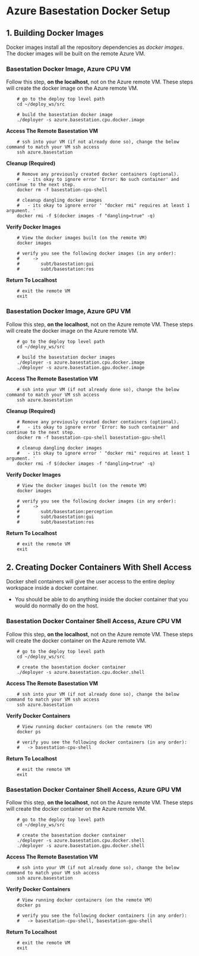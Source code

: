 # Azure Basestation Docker Setup

## 1. Building Docker Images

Docker images install all the repository dependencies as *docker images*. The docker images will be built on the remote Azure VM.

### Basestation Docker Image, Azure CPU VM

Follow this step, **on the localhost**, not on the Azure remote VM. These steps will create the docker image on the Azure remote VM.

        # go to the deploy top level path
        cd ~/deploy_ws/src

        # build the basestation docker image
        ./deployer -s azure.basestation.cpu.docker.image

**Access The Remote Basestation VM**

        # ssh into your VM (if not already done so), change the below command to match your VM ssh access
        ssh azure.basestation

**Cleanup (Required)**

        # Remove any previously created docker containers (optional).
        #   - its okay to ignore error 'Error: No such container' and continue to the next step.
        docker rm -f basestation-cpu-shell

        # cleanup dangling docker images
        #   - its okay to ignore error ' "docker rmi" requires at least 1 argument. '
        docker rmi -f $(docker images -f "dangling=true" -q)

**Verify Docker Images**

        # View the docker images built (on the remote VM)
        docker images

        # verify you see the following docker images (in any order):
        #     ->
        #        subt/basestation:gui
        #        subt/basestation:ros

**Return To Localhost**

        # exit the remote VM
        exit

### Basestation Docker Image, Azure GPU VM

Follow this step, **on the localhost**, not on the Azure remote VM. These steps will create the docker image on the Azure remote VM.

        # go to the deploy top level path
        cd ~/deploy_ws/src

        # build the basestation docker images
        ./deployer -s azure.basestation.cpu.docker.image
        ./deployer -s azure.basestation.gpu.docker.image

**Access The Remote Basestation VM**

        # ssh into your VM (if not already done so), change the below command to match your VM ssh access
        ssh azure.basestation

**Cleanup (Required)**

        # Remove any previously created docker containers (optional).
        #   - its okay to ignore error 'Error: No such container' and continue to the next step.
        docker rm -f basestation-cpu-shell basestation-gpu-shell

        # cleanup dangling docker images
        #   - its okay to ignore error ' "docker rmi" requires at least 1 argument. '
        docker rmi -f $(docker images -f "dangling=true" -q)

**Verify Docker Images**

        # View the docker images built (on the remote VM)
        docker images

        # verify you see the following docker images (in any order):
        #     ->
        #        subt/basestation:perception
        #        subt/basestation:gui
        #        subt/basestation:ros

**Return To Localhost**

        # exit the remote VM
        exit

## 2. Creating Docker Containers With Shell Access

Docker shell containers will give the user access to the entire deploy workspace inside a docker container.

- You should be able to do anything inside the docker container that you would do normally do on the host.

### Basestation Docker Container Shell Access, Azure CPU VM

Follow this step, **on the localhost**, not on the Azure remote VM. These steps will create the docker container on the Azure remote VM.

        # go to the deploy top level path
        cd ~/deploy_ws/src

        # create the basestation docker container
        ./deployer -s azure.basestation.cpu.docker.shell

**Access The Remote Basestation VM**

        # ssh into your VM (if not already done so), change the below command to match your VM ssh access
        ssh azure.basestation

**Verify Docker Containers**

        # View running docker containers (on the remote VM)
        docker ps

        # verify you see the following docker containers (in any order):
        #   -> basestation-cpu-shell

**Return To Localhost**

        # exit the remote VM
        exit

### Basestation Docker Container Shell Access, Azure GPU VM

Follow this step, **on the localhost**, not on the Azure remote VM. These steps will create the docker container on the Azure remote VM.

        # go to the deploy top level path
        cd ~/deploy_ws/src

        # create the basestation docker container
        ./deployer -s azure.basestation.cpu.docker.shell
        ./deployer -s azure.basestation.gpu.docker.shell

**Access The Remote Basestation VM**

        # ssh into your VM (if not already done so), change the below command to match your VM ssh access
        ssh azure.basestation

**Verify Docker Containers**

        # View running docker containers (on the remote VM)
        docker ps

        # verify you see the following docker containers (in any order):
        #   -> basestation-cpu-shell, basestation-gpu-shell

**Return To Localhost**

        # exit the remote VM
        exit
